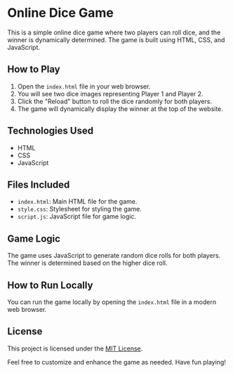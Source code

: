 # Online Dice Game

This is a simple online dice game where two players can roll dice, and the winner is dynamically determined. The game is built using HTML, CSS, and JavaScript.

## How to Play

1. Open the `index.html` file in your web browser.
2. You will see two dice images representing Player 1 and Player 2.
3. Click the "Reload" button to roll the dice randomly for both players.
4. The game will dynamically display the winner at the top of the website.

## Technologies Used

- HTML
- CSS
- JavaScript

## Files Included

- `index.html`: Main HTML file for the game.
- `style.css`: Stylesheet for styling the game.
- `script.js`: JavaScript file for game logic.

## Game Logic

The game uses JavaScript to generate random dice rolls for both players. The winner is determined based on the higher dice roll.

## How to Run Locally

You can run the game locally by opening the `index.html` file in a modern web browser.

## License

This project is licensed under the [MIT License](LICENSE.md).

Feel free to customize and enhance the game as needed. Have fun playing!


